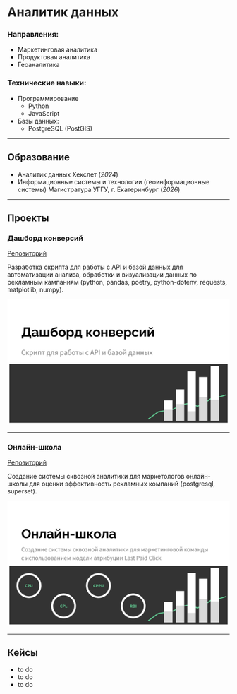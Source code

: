 # Аналитик данных

### Направления:
- Маркетинговая аналитика
- Продуктовая аналитика
- Геоаналитика

### Технические навыки: 
- Программирование
  - Python
  - JavaScript
- Базы данных:
  - PostgreSQL (PostGIS)

***

## Образование
- Аналитик данных Хекслет (_2024_)
- Информационные системы и технологии (геоинформационные системы) Магистратура УГГУ, г. Екатеринбург (_2026_)

***

## Проекты
### Дашборд конверсий
[Репозиторий](https://github.com/bryzgin/conversion-dashboard)

Разработка скрипта для работы с API и базой данных для автоматизации анализа, обработки и визуализации данных по рекламным кампаниям (python, pandas, poetry, python-dotenv, requests, matplotlib, numpy).

![conversion-dashboard](/assets/img/conversion_dashboard.jpg)

***

### Онлайн-школа
[Репозиторий](https://github.com/bryzgin/online-school)

Создание системы сквозной аналитики для маркетологов онлайн-школы для оценки эффективность рекламных компаний (postgresql, superset).

![online-school](/assets/img/online_school.jpg)

***

## Кейсы
- to do
- to do
- to do
